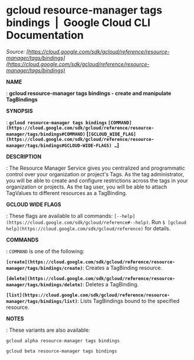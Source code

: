 # gcloud resource-manager tags bindings  |  Google Cloud CLI Documentation

*Source: [https://cloud.google.com/sdk/gcloud/reference/resource-manager/tags/bindings](https://cloud.google.com/sdk/gcloud/reference/resource-manager/tags/bindings)*

**NAME**

: **gcloud resource-manager tags bindings - create and manipulate TagBindings**

**SYNOPSIS**

: **`gcloud resource-manager tags bindings` `[COMMAND](https://cloud.google.com/sdk/gcloud/reference/resource-manager/tags/bindings#COMMAND)` [`[GCLOUD_WIDE_FLAG](https://cloud.google.com/sdk/gcloud/reference/resource-manager/tags/bindings#GCLOUD-WIDE-FLAGS) …`]**

**DESCRIPTION**

: The Resource Manager Service gives you centralized and programmatic control over
your organization or project's Tags. As the tag administrator, you will be able
to create and configure restrictions across the tags in your organization or
projects. As the tag user, you will be able to attach TagValues to different
resources as a TagBinding.

**GCLOUD WIDE FLAGS**

: These flags are available to all commands: `[--help](https://cloud.google.com/sdk/gcloud/reference#--help)`.
Run `$ [gcloud help](https://cloud.google.com/sdk/gcloud/reference)` for details.

**COMMANDS**

: ``COMMAND`` is one of the following:

**`[create](https://cloud.google.com/sdk/gcloud/reference/resource-manager/tags/bindings/create)`**:
Creates a TagBinding resource.

**`[delete](https://cloud.google.com/sdk/gcloud/reference/resource-manager/tags/bindings/delete)`**:
Deletes a TagBinding.

**`[list](https://cloud.google.com/sdk/gcloud/reference/resource-manager/tags/bindings/list)`**:
Lists TagBindings bound to the specified resource.

**NOTES**

: These variants are also available:

```
gcloud alpha resource-manager tags bindings
```

```
gcloud beta resource-manager tags bindings
```